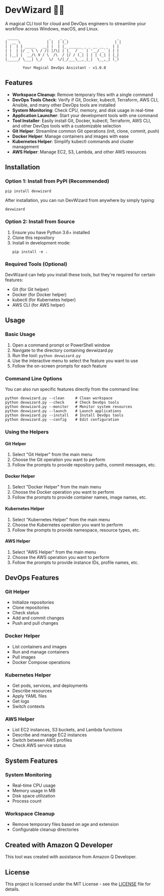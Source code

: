 # DevWizard 🧙‍♂️

A magical CLI tool for cloud and DevOps engineers to streamline your workflow across Windows, macOS, and Linux.

```
 _____              _    _ _                       _ 
|  __ \            | |  | (_)                     | |
| |  | | _____   __| |  | |_ ______ _ _ __ __ _  | |
| |  | |/ _ \ \ / /| |/\| | |_  / _` | '__/ _` | | |
| |__| |  __/\ V / \  /\  / |/ / (_| | | | (_| | |_|
|_____/ \___| \_/   \/  \/|_/___\__,_|_|  \__,_| (_)
                                                   
        Your Magical DevOps Assistant - v1.0.0
```

## Features

- **Workspace Cleanup**: Remove temporary files with a single command
- **DevOps Tools Check**: Verify if Git, Docker, kubectl, Terraform, AWS CLI, Ansible, and many other DevOps tools are installed
- **System Monitoring**: Check CPU, memory, and disk usage in real-time
- **Application Launcher**: Start your development tools with one command
- **Tool Installer**: Easily install Git, Docker, kubectl, Terraform, AWS CLI, and other DevOps tools with a customizable selection
- **Git Helper**: Streamline common Git operations (init, clone, commit, push)
- **Docker Helper**: Manage containers and images with ease
- **Kubernetes Helper**: Simplify kubectl commands and cluster management
- **AWS Helper**: Manage EC2, S3, Lambda, and other AWS resources

## Installation

### Option 1: Install from PyPI (Recommended)

```
pip install devwizard
```

After installation, you can run DevWizard from anywhere by simply typing:

```
devwizard
```

### Option 2: Install from Source

1. Ensure you have Python 3.6+ installed
2. Clone this repository
3. Install in development mode:
   ```
   pip install -e .
   ```

### Required Tools (Optional)

DevWizard can help you install these tools, but they're required for certain features:
- Git (for Git helper)
- Docker (for Docker helper)
- kubectl (for Kubernetes helper)
- AWS CLI (for AWS helper)

## Usage

### Basic Usage

1. Open a command prompt or PowerShell window
2. Navigate to the directory containing devwizard.py
3. Run the tool: `python devwizard.py`
4. Use the interactive menu to select the feature you want to use
5. Follow the on-screen prompts for each feature

### Command Line Options

You can also run specific features directly from the command line:

```
python devwizard.py --clean     # Clean workspace
python devwizard.py --check     # Check DevOps tools
python devwizard.py --monitor   # Monitor system resources
python devwizard.py --launch    # Launch applications
python devwizard.py --install   # Install DevOps tools
python devwizard.py --config    # Edit configuration
```

### Using the Helpers

#### Git Helper
1. Select "Git Helper" from the main menu
2. Choose the Git operation you want to perform
3. Follow the prompts to provide repository paths, commit messages, etc.

#### Docker Helper
1. Select "Docker Helper" from the main menu
2. Choose the Docker operation you want to perform
3. Follow the prompts to provide container names, image names, etc.

#### Kubernetes Helper
1. Select "Kubernetes Helper" from the main menu
2. Choose the Kubernetes operation you want to perform
3. Follow the prompts to provide namespace, resource types, etc.

#### AWS Helper
1. Select "AWS Helper" from the main menu
2. Choose the AWS operation you want to perform
3. Follow the prompts to provide instance IDs, profile names, etc.

## DevOps Features

### Git Helper
- Initialize repositories
- Clone repositories
- Check status
- Add and commit changes
- Push and pull changes

### Docker Helper
- List containers and images
- Run and manage containers
- Pull images
- Docker Compose operations

### Kubernetes Helper
- Get pods, services, and deployments
- Describe resources
- Apply YAML files
- Get logs
- Switch contexts

### AWS Helper
- List EC2 instances, S3 buckets, and Lambda functions
- Describe and manage EC2 instances
- Switch between AWS profiles
- Check AWS service status

## System Features

### System Monitoring
- Real-time CPU usage
- Memory usage in MB
- Disk space utilization
- Process count

### Workspace Cleanup
- Remove temporary files based on age and extension
- Configurable cleanup directories

## Created with Amazon Q Developer

This tool was created with assistance from Amazon Q Developer.

## License

This project is licensed under the MIT License - see the [LICENSE](LICENSE) file for details.